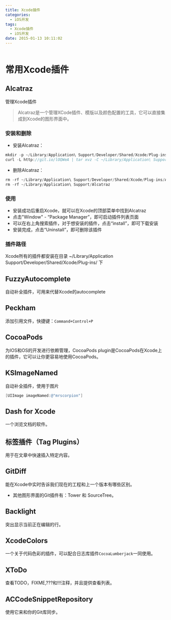 ```yaml
---
title: Xcode插件
categories:
  - iOS开发
tags:
  - Xcode插件
  - iOS开发
date: 2015-01-13 10:11:02
---
```


<iframe frameborder="no" border="0" marginwidth="0" marginheight="0" width=0 height=0 src="http://music.163.com/outchain/player?type=2&id=64886&auto=1&height=66"></iframe>

# 常用Xcode插件

## Alcatraz
管理Xcode插件  
> Alcatraz是一个管理XCode插件、模版以及颜色配置的工具，它可以直接集成到Xcode的图形界面中。

### 安装和删除
* 安装Alcatraz：
```objectivec
mkdir -p ~/Library/Application\ Support/Developer/Shared/Xcode/Plug-ins;
curl -L http://git.io/lOQWeA | tar xvz -C ~/Library/Application\ Support/Developer/Shared/Xcode/Plug-ins
```  

* 删除Alcatraz：
```objectivec
rm -rf ~/Library/Application\ Support/Developer/Shared/Xcode/Plug-ins/Alcatraz.xcplugin
rm -rf ~/Library/Application\ Support/Alcatraz
```  

### 使用
* 安装成功后重启Xcode，就可以在Xcode的顶部菜单中找到Alcatraz
* 点击"Window" - “Package Manager”，即可启动插件列表页面
* 可以在右上角搜索插件，对于想安装的插件，点击“install”，即可下载安装
* 安装完成，点击“Uninstall”，即可删除该插件

### 插件路径
Xcode所有的插件都安装在目录 ~/Library/Application Support/Developer/Shared/Xcode/Plug-ins/ 下


## FuzzyAutocomplete
自动补全插件，可用来代替Xcode的autocomplete

## Peckham
添加引用文件，快捷键：```Command+Control+P```

## CocoaPods
为IOS和OS的开发进行依赖管理，CocoaPods plugin是CocoaPods在Xcode上的插件，它可以让你更容易地使用CocoaPods。

## KSImageNamed
自动补全插件，使用于图片
```objectivec
[UIImage imageNamed:@"mrscorpion"]
```

## Dash for Xcode
一个浏览文档的软件。

## 标签插件（Tag Plugins）
用于在文章中快速插入特定内容。

## GitDiff
能在Xcode中实时告诉我们现在的工程和上一个版本有哪些区别。
* 其他图形界面的Git插件有：Tower 和 SourceTree。

## Backlight
突出显示当前正在编辑的行。

## XcodeColors
一个关于代码色彩的插件，可以配合日志库插件```CocoaLumberjack```一同使用。

## XToDo
查看TODO，FIXME,???和!!!注释，并且提供查看列表。

## ACCodeSnippetRepository
使用它来和你的Git库同步。
